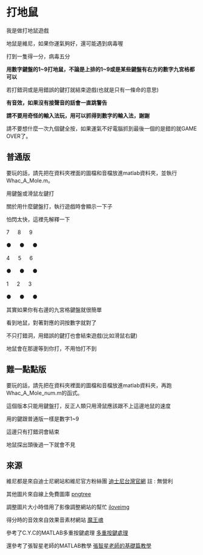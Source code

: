 # 打地鼠

我是做打地鼠遊戲

地鼠是維尼，如果你運氣夠好，還可能遇到病毒喔

打到一隻得一分，病毒五分

**用數字鍵盤的1~9打地鼠，不論是上排的1~9或是某些鍵盤有右方的數字九宮格都可以**

若打錯洞或是用錯誤的鍵打就結束遊戲(也就是只有一條命的意思)

**有音效，如果沒有接聲音的話會一直跳警告**

**請不要用奇怪的輸入法玩，用可以抓得到數字的輸入法，謝謝**

請不要想什麼一次九個鍵全按，如果運氣不好電腦抓到最後一個的是錯的就GAME OVER了。

## 普通版


要玩的話，請先把在資料夾裡面的圖檔和音檔放進matlab資料夾，並執行Whac_A_Mole.m。

用鍵盤或滑鼠左鍵打

關於用什麼鍵盤打，執行遊戲時會顯示一下子

怕閃太快，這裡先解釋一下

 7    　   8   　    9
 
 ●   　    ●    　  ●
 
 4    　   5    　   6

 ●     　  ●    　   ●
 
 1   　   2    　   3
 
 ●    　   ●   　   ●
 
其實如果你有右邊的九宮格鍵盤就很簡單

看到地鼠，對著對應的洞按數字就對了

不只打錯洞，用錯誤的鍵打也會結束遊戲(比如滑鼠右鍵)

地鼠會在那邊等到你打，不用怕打不到

## 難一點點版

要玩的話，請先把在資料夾裡面的圖檔和音檔放進matlab資料夾，再跑Whac_A_Mole_num.m的函式。

這個版本只能用鍵盤打，反正人類只用滑鼠應該跟不上這邊地鼠的速度

用的鍵跟普通版一樣是數字1~9

這邊只有打錯洞會結束

地鼠探出頭後過一下就會不見






## 來源
維尼都是來自迪士尼網站和維尼官方粉絲團
[迪士尼台灣官網](https://disney.com.tw/)
註 : 無營利

其他圖片來自線上免費圖庫
[pngtree](https://zh.pngtree.com/)

調整圖片大小時借用了影像調整網站的幫忙
[iloveimg](https://www.iloveimg.com/zh-tw/resize-image)

得分時的音效來自效果音素材網站
[魔王魂](https://maoudamashii.jokersounds.com/)

參考了C.Y.C的MATLAB多重按鍵處理
[多重按鍵處理](https://yuchungchuang.wordpress.com/2017/08/07/matlab-%e5%a4%9a%e9%87%8d%e6%8c%89%e9%8d%b5%e4%ba%8b%e4%bb%b6%e7%9a%84%e8%99%95%e7%90%86keypressfcn/)

還參考了張智星老師的MATLAB教學
[張智星老師的基礎篇教學](http://mirlab.org/jang/books/matlabprogramming4beginner/)

